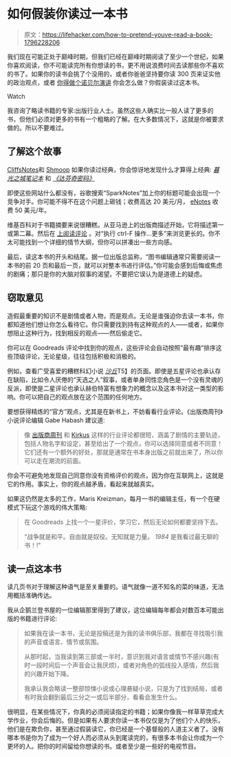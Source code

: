 # 如何假装你读过一本书

> 原文：<https://lifehacker.com/how-to-pretend-youve-read-a-book-1796228206>

我们现在可能正处于巅峰时期，但我们已经在巅峰时期阅读了至少一个世纪，如果你喜欢阅读，你不可能读完所有你想读的书，更不用说浪费时间去读那些你不喜欢的书了。如果你的读书会挑了个没用的，或者你爸爸坚持要你读 300 页来证实他的政治观点，或者 [你得做个诺贝尔演讲](http://www.slate.com/articles/arts/culturebox/2017/06/did_bob_dylan_take_from_sparknotes_for_his_nobel_lecture.html) 你会怎么做？你假装读过这本书。

Watch

我咨询了略读书籍的专家:出版行业人士。虽然这些人确实比一般人读了更多的书，但他们必须对更多的书有一个粗略的了解。在大多数情况下，这就是你被要求做的。所以不要难过。

## 了解这个故事

[CliffsNotes](https://www.cliffsnotes.com/literature/n/the-notebook/)和 [Shmoop](http://www.shmoop.com/literature/) 如果你读过经典，你会惊讶地发现什么才算得上经典: [*暮光之城*](http://www.shmoop.com/twilight/summary.html)[*笔记本*](https://www.cliffsnotes.com/literature/n/the-notebook/) 和 [*《达芬奇密码》*](http://www.sparknotes.com/lit/davincicode/)

即使这些网站什么都没有，谷歌搜索“SparkNotes”加上你的标题可能会出现一个竞争对手。你可能不得不在这个问题上砸钱；收费高达 20 美元/月， [eNotes](https://www.enotes.com) 收费 50 美元/年。

维基百科对于书籍摘要来说很糟糕。从亚马逊上的出版商描述开始，它将描述第一或第二幕。然后在 [上阅读评论](http://www.goodreads.com/) 。对“执行 ctrl-F 操作...更多”来浏览更长的。你不太可能找到一个详细的情节大纲，但你可以拼凑出一些方向感。

最后，读这本书的开头和结尾。据一位出版总监称，“图书编辑通常只需要阅读一本书的前 20 页和最后一页，就可以对整本书进行评估。”你可能会感到后悔或焦虑的剧痛；那只是你的大脑对叙事的渴望。不要把它误认为是道德上的疑虑。

## 窃取意见

造假最重要的知识不是剧情或者人物，而是观点。无论是谁强迫你去读一本书，你都知道他们想让你怎么看待它。你只需要找到持有这种观点的人——或者，如果你想阻止这种行为，找到相反的观点——然后偷走它。

你可以在 Goodreads 评论中找到你的观点，这些评论会自动按照“最有趣”排序这些顶级评论，无论星级，往往包括积极和消极的。

例如，查看广受喜爱的糟糕科幻小说 [*沙丘*](https://www.goodreads.com/book/show/234225.Dune)T5】的页面。即使是五星评论也承认存在缺陷，比如令人厌倦的“天选之人”叙事，或者单身同性恋角色是一个没有灵魂的反派，即使是二星评论也承认赫伯特富有想象力的概念以及这本书对这一类型的影响。你可以把自己的观点放在这个范围的任何地方。

要想获得精炼的“官方”观点，尤其是在新书上，不妨看看行业评论。《出版商周刊》小说评论编辑 Gabe Habash 建议道:

> 像 [出版商周刊](https://www.publishersweekly.com/pw/reviews/index.html) 和 [Kirkus](https://www.kirkusreviews.com/) 这样的行业评论都很短，涵盖了剧情的主要轨迹，包括人物名字和设定，甚至给出了一个观点，你可以选择同意或者不同意！它们还有一个额外的好处，那就是通常在书本身出版之前就出来了，所以你可以走在潮流的前面。

你会不可避免地发现自己同意你没有资格评价的观点，因为你在互联网上，这就是它的作用。事实上，你的观点越矛盾，看起来就越真实。

如果这仍然是太多的工作，Maris Kreizman，每月一书的编辑主任，有一个在硬模式下玩这个游戏的伟大策略:

> 在 Goodreads 上找一个一星评价，学习它，然后无论如何都要坚持下去。
> 
> “战争就是和平。自由就是奴役。无知就是力量。 *1984* 是我看过最无聊的书！!"

## 读一点这本书

读几页书对于理解这种语气是至关重要的。语气就像一道不知名的菜的味道，无法用概括准确传达。

我从企鹅兰登书屋的一位编辑那里得到了建议，这位编辑每年都会对数百本可能出版的书籍进行评论:

> 如果我在读一本书，无论是投稿还是为我的读书俱乐部，我都在寻找吸引我的声音或语言、情节或氛围。
> 
> 从那时起，当我读到第三部或一半时，意识到我对语言或情节不感兴趣(有时一段时间后一个声音会让我厌烦)，或者对角色的弧线投入感情，然后我的兴趣开始下降。
> 
> 我承认我会略读一整部惊悚小说或心理悬疑小说，只是为了找到结局，或者有时我会翻到最后三分之一或后半部分，看看会发生什么。

很明显，在某些情况下，你真的必须阅读指定的书籍；如果你像我一样草草完成大学作业，你会后悔的。但是如果有人要求你读一本书仅仅是为了他们个人的快乐，他们是在欺负你，甚至通过假装读它，你已经是一个基督般的人道主义者了。没有哪本书是你为了成为一个好人而必须从头到尾读完的，有很多本书会让你成为一个更坏的人。把你的时间留给你想读的书。或者至少是一些好的电视节目。